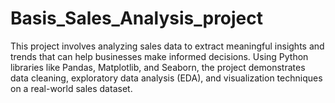 # Basis_Sales_Analysis_project
This project involves analyzing sales data to extract meaningful insights and trends that can help businesses make informed decisions. Using Python libraries like Pandas, Matplotlib, and Seaborn, the project demonstrates data cleaning, exploratory data analysis (EDA), and visualization techniques on a real-world sales dataset.
